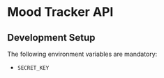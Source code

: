 # Mood Tracker API

## Development Setup
The following environment variables are mandatory:
- `SECRET_KEY`